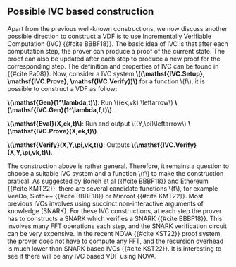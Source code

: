 ## Possible IVC based construction

Apart from the previous well-known constructions, we now discuss another possible direction to construct a VDF is to use Incrementally Verifiable Computation (IVC) {{#cite BBBF18}}. The basic idea of IVC is that after each computation step, the prover can produce a proof of the current state. The proof can also be updated after each step to produce a new proof for the corresponding step. The definition and properties of IVC can be found in {{#cite Pa08}}.
Now, consider a IVC system **\\((\mathsf{IVC.Setup}, \mathsf{IVC.Prove}, \mathsf{IVC.Verify})\\)** for a function \\(f\\), it is possible to construct a VDF as follow:

**\\(\mathsf{Gen}(1^\lambda,t)\\)**: Run \\((ek,vk) \leftarrow\\) **\\(\mathsf{IVC.Gen}(1^\lambda,f,t)\\)**.

**\\(\mathsf{Eval}(X,ek,t)\\)**: Run and output \\((Y,\pi)\leftarrow\\) **\\(\mathsf{IVC.Prove}(X,ek,t)\\)**.

**\\(\mathsf{Verify}(X,Y,\pi,vk,t)\\)**: Outputs **\\(\mathsf{IVC.Verify}(X,Y,\pi,vk,t)\\)**.

The construction above is rather general. Therefore, it remains a question to choose a suitable IVC system and a function \\(f\\) to make the construction pratical.
As suggested by Boneh et al {{#cite BBBF18}} and Ethereum {{#cite KMT22}}, there are several candidate functions \\(f\\), for example VeeDo, Sloth++ {{#cite BBBF18}} or Minroot {{#cite KMT22}}.
Most previous IVCs involves using succinct non-interactive arguments of knowledge (SNARK). For these IVC constructions, at each step the prover has to constructs a SNARK which verifies a SNARK {{#cite BBBF18}}. This involves many FFT operations each step, and the SNARK verification circuit can be very expensive. In the recent NOVA {{#cite KST22}} proof system, the prover does not have to compute any FFT, and the recursion overhead is much lower than SNARK based IVCs {{#cite KST22}}. It is interesting to see if there will be any IVC based VDF using NOVA.
